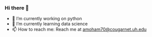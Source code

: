 ### Hi there 👋
- 🔭 I’m currently working on python
- 🌱 I’m currently learning data science
- 📫 How to reach me: Reach me at amoham70@cougarnet.uh.edu


<!--
**amoham70/amoham70** is a ✨ _special_ ✨ repository because its `README.md` (this file) appears on your GitHub profile.

Here are some ideas to get you started:

- 🔭 I’m currently working on ...
- 🌱 I’m currently learning ...
- 👯 I’m looking to collaborate on ...
- 🤔 I’m looking for help with ...
- 💬 Ask me about ...
- 📫 How to reach me: ...
- 😄 Pronouns: ...
- ⚡ Fun fact: ...
-->
